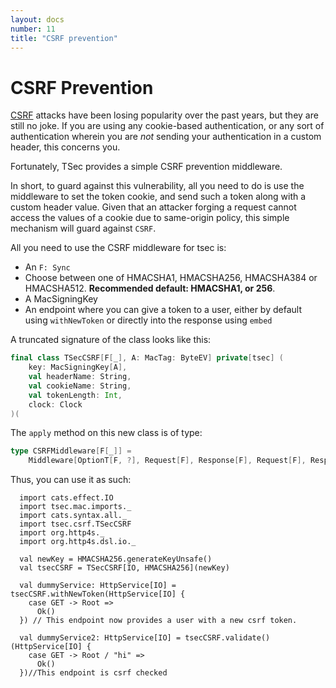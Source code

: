 ```yaml
---
layout: docs
number: 11
title: "CSRF prevention"
---
```


# CSRF Prevention

[CSRF](https://www.owasp.org/index.php/Cross-Site_Request_Forgery_(CSRF)) attacks have been losing popularity over
the past years, but they are still no joke. If you are using any cookie-based authentication, or any sort of authentication
wherein you are _not_ sending your authentication in a custom header, this concerns you.

Fortunately, TSec provides a simple CSRF prevention middleware.

In short, to guard against this vulnerability, all you need to do is use the middleware to set the token cookie, and
send such a token along with a custom header value. Given that an attacker forging a request cannot access the values
of a cookie due to same-origin policy, this simple mechanism will guard against `CSRF`.

All you need to use the CSRF middleware for tsec is:

* An `F: Sync` 
* Choose between one of HMACSHA1, HMACSHA256, HMACSHA384 or HMACSHA512. **Recommended default: HMACSHA1, or 256**.
* A MacSigningKey
* An endpoint where you can give a token to a user, either by default using `withNewToken` or directly into the response
using `embed`


A truncated signature of the class looks like this:
```scala
final class TSecCSRF[F[_], A: MacTag: ByteEV] private[tsec] (
    key: MacSigningKey[A],
    val headerName: String,
    val cookieName: String,
    val tokenLength: Int,
    clock: Clock
)(
```

The `apply` method on this new class is of type:

```scala
type CSRFMiddleware[F[_]] =
    Middleware[OptionT[F, ?], Request[F], Response[F], Request[F], Response[F]]
```

Thus, you can use it as such:

```tut
  import cats.effect.IO
  import tsec.mac.imports._
  import cats.syntax.all._
  import tsec.csrf.TSecCSRF
  import org.http4s._
  import org.http4s.dsl.io._

  val newKey = HMACSHA256.generateKeyUnsafe()
  val tsecCSRF = TSecCSRF[IO, HMACSHA256](newKey)

  val dummyService: HttpService[IO] = tsecCSRF.withNewToken(HttpService[IO] {
    case GET -> Root =>
      Ok()
  }) // This endpoint now provides a user with a new csrf token.
  
  val dummyService2: HttpService[IO] = tsecCSRF.validate()(HttpService[IO] {
    case GET -> Root / "hi" =>
      Ok()
  })//This endpoint is csrf checked

```